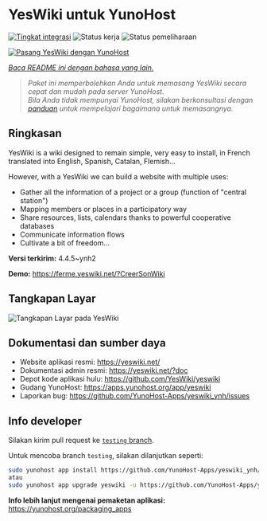 <!--
N.B.: README ini dibuat secara otomatis oleh <https://github.com/YunoHost/apps/tree/master/tools/readme_generator>
Ini TIDAK boleh diedit dengan tangan.
-->

# YesWiki untuk YunoHost

[![Tingkat integrasi](https://dash.yunohost.org/integration/yeswiki.svg)](https://ci-apps.yunohost.org/ci/apps/yeswiki/) ![Status kerja](https://ci-apps.yunohost.org/ci/badges/yeswiki.status.svg) ![Status pemeliharaan](https://ci-apps.yunohost.org/ci/badges/yeswiki.maintain.svg)

[![Pasang YesWiki dengan YunoHost](https://install-app.yunohost.org/install-with-yunohost.svg)](https://install-app.yunohost.org/?app=yeswiki)

*[Baca README ini dengan bahasa yang lain.](./ALL_README.md)*

> *Paket ini memperbolehkan Anda untuk memasang YesWiki secara cepat dan mudah pada server YunoHost.*  
> *Bila Anda tidak mempunyai YunoHost, silakan berkonsultasi dengan [panduan](https://yunohost.org/install) untuk mempelajari bagaimana untuk memasangnya.*

## Ringkasan

YesWiki is a wiki designed to remain simple, very easy to install, in French translated into English, Spanish, Catalan, Flemish...

However, with a YesWiki we can build a website with multiple uses:
- Gather all the information of a project or a group (function of "central station")
- Mapping members or places in a participatory way
- Share resources, lists, calendars thanks to powerful cooperative databases
- Communicate information flows
- Cultivate a bit of freedom...


**Versi terkirim:** 4.4.5~ynh2

**Demo:** <https://ferme.yeswiki.net/?CreerSonWiki>

## Tangkapan Layar

![Tangkapan Layar pada YesWiki](./doc/screenshots/yeswiki_screenshots.png)

## Dokumentasi dan sumber daya

- Website aplikasi resmi: <https://yeswiki.net/>
- Dokumentasi admin resmi: <https://yeswiki.net/?doc>
- Depot kode aplikasi hulu: <https://github.com/YesWiki/yeswiki>
- Gudang YunoHost: <https://apps.yunohost.org/app/yeswiki>
- Laporkan bug: <https://github.com/YunoHost-Apps/yeswiki_ynh/issues>

## Info developer

Silakan kirim pull request ke [`testing` branch](https://github.com/YunoHost-Apps/yeswiki_ynh/tree/testing).

Untuk mencoba branch `testing`, silakan dilanjutkan seperti:

```bash
sudo yunohost app install https://github.com/YunoHost-Apps/yeswiki_ynh/tree/testing --debug
atau
sudo yunohost app upgrade yeswiki -u https://github.com/YunoHost-Apps/yeswiki_ynh/tree/testing --debug
```

**Info lebih lanjut mengenai pemaketan aplikasi:** <https://yunohost.org/packaging_apps>
